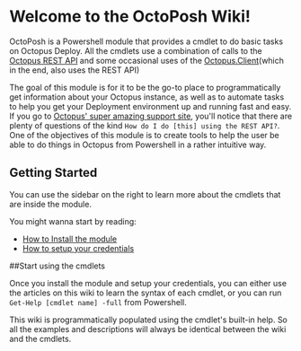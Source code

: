 # Welcome to the OctoPosh Wiki!

OctoPosh is a Powershell module that provides a cmdlet to do basic tasks on Octopus Deploy. All the cmdlets use a combination of calls to the [Octopus REST API](https://github.com/OctopusDeploy/OctopusDeploy-Api/wiki) and some occasional uses of the [Octopus.Client](http://www.nuget.org/packages/Octopus.Client/)(which in the end, also uses the REST API)

The goal of this module is for it to be the go-to place to programmatically get information about your Octopus instance, as well as to automate tasks to help you get your Deployment environment up and running fast and easy. If you go to [Octopus' super amazing support site](https://help.octopusdeploy.com/), you'll notice that there are plenty of questions of the kind `How do I do [this] using the REST API?`. One of the objectives of this module is to create tools to help the user be able to do things in Octopus from Powershell in a rather intuitive way.

## Getting Started

You can use the sidebar on the right to learn more about the cmdlets that are inside the module.

You might wanna start by reading:
- [How to Install the module](https://github.com/Dalmirog/OctoPosh/wiki/Installing-the-module)
- [How to setup your credentials](https://github.com/Dalmirog/OctoPosh/wiki/Setting-Credentials)

##Start using the cmdlets

Once you install the module and setup your credentials, you can either use the articles on this wiki to learn the syntax of each cmdlet, or you can run `Get-Help [cmdlet name] -full` from Powershell.

This wiki is programmatically populated using the cmdlet's built-in help. So all the examples and descriptions will always be identical between the wiki and the cmdlets.
